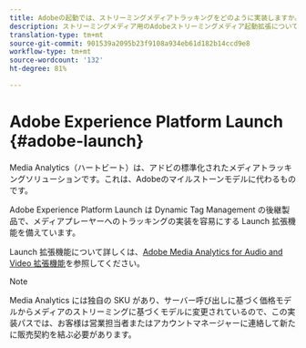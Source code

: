 ```yaml
---
title: Adobeの起動では、ストリーミングメディアトラッキングをどのように実装しますか。
description: ストリーミングメディア用のAdobeストリーミングメディア起動拡張について説明します。
translation-type: tm+mt
source-git-commit: 901539a2095b23f9108a934eb61d182b14ccd9e8
workflow-type: tm+mt
source-wordcount: '132'
ht-degree: 81%

---
```



# Adobe Experience Platform Launch {#adobe-launch}

Media Analytics（ハートビート）は、アドビの標準化されたメディアトラッキングソリューションです。これは、Adobeのマイルストーンモデルに代わるものです。

Adobe Experience Platform Launch は Dynamic Tag Management の後継製品で、メディアプレーヤーへのトラッキングの実装を容易にする Launch 拡張機能を備えています。

Launch 拡張機能について詳しくは、[Adobe Media Analytics for Audio and Video 拡張機能](https://docs.adobe.com/content/help/ja-JP/launch/using/extensions-ref/adobe-extension/media-analytics-extension/overview.html)を参照してください。

>[!NOTE]
>
>Media Analytics には独自の SKU があり、サーバー呼び出しに基づく価格モデルからメディアのストリーミングに基づくモデルに変更されているので、この実装パスでは、お客様は営業担当者またはアカウントマネージャーに連絡して新たに販売契約を結ぶ必要があります。

